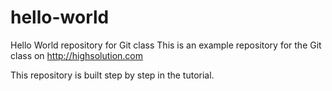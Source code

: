 # hello-world
Hello World repository for Git class
This is an example repository for the Git class on http://highsolution.com

This repository is built step by step in the tutorial.